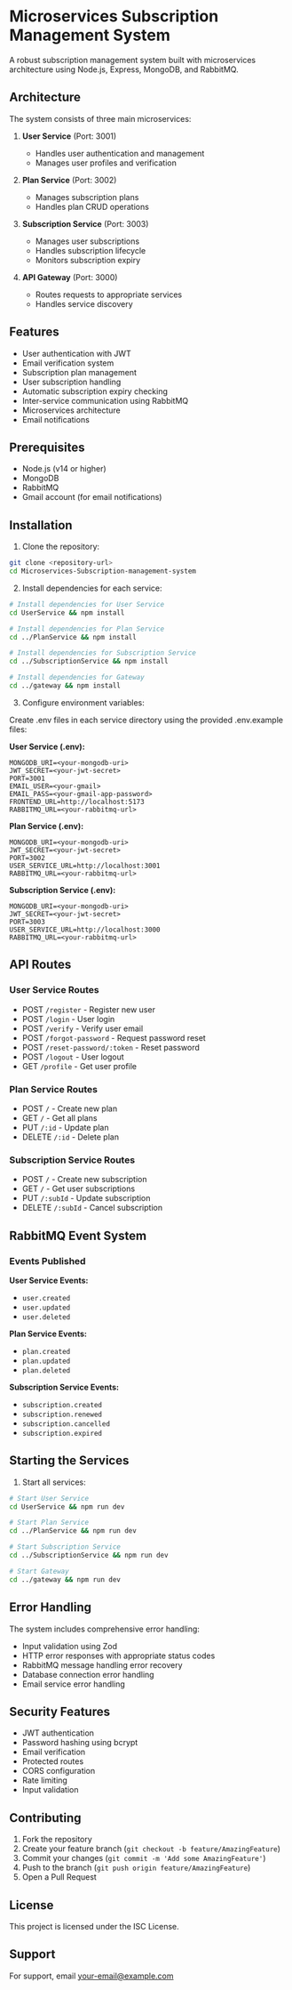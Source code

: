 # Microservices Subscription Management System

A robust subscription management system built with microservices architecture using Node.js, Express, MongoDB, and RabbitMQ.

## Architecture

The system consists of three main microservices:

1. **User Service** (Port: 3001)
   - Handles user authentication and management
   - Manages user profiles and verification

2. **Plan Service** (Port: 3002)
   - Manages subscription plans
   - Handles plan CRUD operations

3. **Subscription Service** (Port: 3003)
   - Manages user subscriptions
   - Handles subscription lifecycle
   - Monitors subscription expiry

4. **API Gateway** (Port: 3000)
   - Routes requests to appropriate services
   - Handles service discovery

## Features

- User authentication with JWT
- Email verification system
- Subscription plan management
- User subscription handling
- Automatic subscription expiry checking
- Inter-service communication using RabbitMQ
- Microservices architecture
- Email notifications

## Prerequisites

- Node.js (v14 or higher)
- MongoDB
- RabbitMQ
- Gmail account (for email notifications)

## Installation

1. Clone the repository:
```bash
git clone <repository-url>
cd Microservices-Subscription-management-system
```

2. Install dependencies for each service:
```bash
# Install dependencies for User Service
cd UserService && npm install

# Install dependencies for Plan Service
cd ../PlanService && npm install

# Install dependencies for Subscription Service
cd ../SubscriptionService && npm install

# Install dependencies for Gateway
cd ../gateway && npm install
```

3. Configure environment variables:

Create .env files in each service directory using the provided .env.example files:

**User Service (.env):**
```env
MONGODB_URI=<your-mongodb-uri>
JWT_SECRET=<your-jwt-secret>
PORT=3001
EMAIL_USER=<your-gmail>
EMAIL_PASS=<your-gmail-app-password>
FRONTEND_URL=http://localhost:5173
RABBITMQ_URL=<your-rabbitmq-url>
```

**Plan Service (.env):**
```env
MONGODB_URI=<your-mongodb-uri>
JWT_SECRET=<your-jwt-secret>
PORT=3002
USER_SERVICE_URL=http://localhost:3001
RABBITMQ_URL=<your-rabbitmq-url>
```

**Subscription Service (.env):**
```env
MONGODB_URI=<your-mongodb-uri>
JWT_SECRET=<your-jwt-secret>
PORT=3003
USER_SERVICE_URL=http://localhost:3000
RABBITMQ_URL=<your-rabbitmq-url>
```

## API Routes

### User Service Routes
- POST `/register` - Register new user
- POST `/login` - User login
- POST `/verify` - Verify user email
- POST `/forgot-password` - Request password reset
- POST `/reset-password/:token` - Reset password
- POST `/logout` - User logout
- GET `/profile` - Get user profile

### Plan Service Routes
- POST `/` - Create new plan
- GET `/` - Get all plans
- PUT `/:id` - Update plan
- DELETE `/:id` - Delete plan

### Subscription Service Routes
- POST `/` - Create new subscription
- GET `/` - Get user subscriptions
- PUT `/:subId` - Update subscription
- DELETE `/:subId` - Cancel subscription

## RabbitMQ Event System

### Events Published

**User Service Events:**
- `user.created`
- `user.updated`
- `user.deleted`

**Plan Service Events:**
- `plan.created`
- `plan.updated`
- `plan.deleted`

**Subscription Service Events:**
- `subscription.created`
- `subscription.renewed`
- `subscription.cancelled`
- `subscription.expired`

## Starting the Services

1. Start all services:

```bash
# Start User Service
cd UserService && npm run dev

# Start Plan Service
cd ../PlanService && npm run dev

# Start Subscription Service
cd ../SubscriptionService && npm run dev

# Start Gateway
cd ../gateway && npm run dev
```

## Error Handling

The system includes comprehensive error handling:
- Input validation using Zod
- HTTP error responses with appropriate status codes
- RabbitMQ message handling error recovery
- Database connection error handling
- Email service error handling

## Security Features

- JWT authentication
- Password hashing using bcrypt
- Email verification
- Protected routes
- CORS configuration
- Rate limiting
- Input validation

## Contributing

1. Fork the repository
2. Create your feature branch (`git checkout -b feature/AmazingFeature`)
3. Commit your changes (`git commit -m 'Add some AmazingFeature'`)
4. Push to the branch (`git push origin feature/AmazingFeature`)
5. Open a Pull Request

## License

This project is licensed under the ISC License.

## Support

For support, email [your-email@example.com](mailto:your-email@example.com)